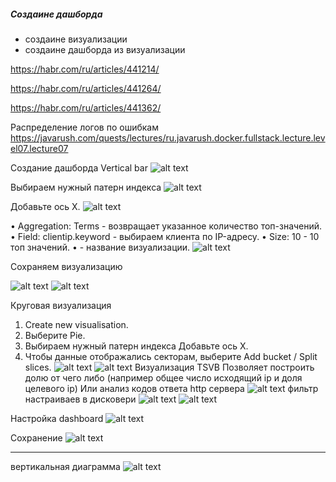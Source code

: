 ##### Создаине дашборда 
 - создаине визуализации 
 - создаине дашборда из визуализации


https://habr.com/ru/articles/441214/

https://habr.com/ru/articles/441264/

https://habr.com/ru/articles/441362/


Распределение логов по ошибкам 
https://javarush.com/quests/lectures/ru.javarush.docker.fullstack.lecture.level07.lecture07


 Создание дашборда Vertical bar
 ![alt text](/study/observability/IPA/image/kibana_image_1.png)

Выбираем нужный патерн индекса 
![alt text](/study/observability/IPA/image/kibana_image_2.png)

Добавьте ось X.
![alt text](/study/observability/IPA/image/kibana_image_3.png)

•	Aggregation: Terms - возвращает указанное количество топ-значений.
•	Field: clientip.keyword - выбираем клиента по IP-адресу.
•	Size: 10 - 10 топ значений.
•	- название визуализации.
![alt text](/study/observability/IPA/image/kibana_image_4.png)

Сохраняем визуализацию

![alt text](/study/observability/IPA/image/kibana_image_5.png)
![alt text](/study/observability/IPA/image/kibana_image_6.png)

Круговая визуализация
1.	Create new visualisation.
2.	Выберите Pie.
3.	Выбираем нужный патерн индекса Добавьте ось X.
4.	Чтобы данные отображались секторам, выберите Add bucket / Split slices.
![alt text](/study/observability/IPA/image/kibana_image_6_1.png)
![alt text](/study/observability/IPA/image/kibana_image_7.png)
Визуализация TSVB
Позволяет построить долю от чего либо (например общее число исходящий ip и доля целевого ip)
Или анализ кодов ответа http сервера 
![alt text](/study/observability/IPA/image/kibana_image_8.png)
фильтр настраиваев в дисковери 
![alt text](/study/observability/IPA/image/kibana_image_9.png)
![alt text](/study/observability/IPA/image/kibana_image_10.png)

Настройка dashboard
![alt text](/study/observability/IPA/image/kibana_image_11.png)

Сохранение 
![alt text](/study/observability/IPA/image/kibana_image_12.png)


----------------------------
вертикальная диаграмма 
![alt text](/study/observability/IPA/image/kibana_image_13.png)

